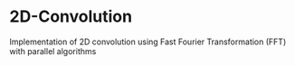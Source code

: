 # 2D-Convolution
Implementation of 2D convolution using Fast Fourier Transformation (FFT) with parallel algorithms
